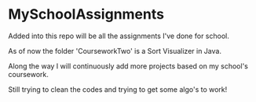 # MySchoolAssignments

Added into this repo will be all the assignments I've done for school. 

As of now the folder 'CourseworkTwo' is a Sort Visualizer in Java. 

Along the way I will continuously add more projects based on my school's coursework.

Still trying to clean the codes and trying to get some algo's to work!

